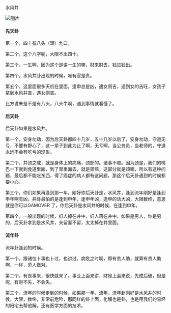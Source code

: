 水风井

![图片](../img/水风井.png)

#### 先天卦

第一个，四十有八头（頭）九口。

第二个，这个八字呢，大限不出四十。

第三个，一生啊，因为这个是讲一生的嘛，财来财去，钱进钱出。

第四个，水风井卦出现的时候，唯有官是贵。

第五个，这里面很多天机在里面，逢申总是凶，遇女则吉，遇到女的吉旺，女孩子拿到水风井吉，遇女则吉。

比方说朱是不是有八头，八头牛啊，遇到事情就看懂了。

#### 后天卦

后天卦如果是水风井。

第一个，安身勿动，因为后天卦都四十几岁，五十几岁以后了，安身勿动，守道无亏，不要有野心了，这一辈子到此为止了啊，无亏啊，当公务员，当老师的，守道永远不会有吃亏的现象。

第二个，井颈之戒，就是身体上的病痛，颈部的。诸事不顺。因为颈是，我们的嘴巴一下就到食道里面，到了胃里面去，就是颈嘛，这部分就是颈嘛，所以有这种问题，最后都不能吃东西，得了癌症的病人都有这问题，那这个后天卦遇到的时候都要小心。

第三个，你们如果再逢到那一年，刚好你后天卦是，水风井，逢到流年刚好是逢到申年啊有凶，井卦最怕的是逢到申年，逢申年凶，逢申的话大凶，大限数终，意思就是你可以GAMOVER 了，你后天卦是水风井的时候，在逢到申年。

第四个，一般出现的时候，妇人掉在井中，妇人落在井中。如果是男人，你是男的，后天卦拿到是水风井，夫留妻不留，太太掉在井里面。

#### 流年卦

流年卦逢到的时候。

第一个，跟诸位卜事也卜过，也讲过。病危之时啊，即有贵人助，就算有贵人助啊，一样，旁人做对。

第二个，有丧事来，很快就来了。事业上面来讲，财禄上面来说，先成后破，但是呢，有财不失，不会失。

第三个，流年的时候走到的时候，如果那一年，流年，流年卦刚好是水风井的时候，大限，数终，非常前危险，那同样的卦上面，化解也是卦，也是用我们的易经的阳宅去帮他解，还有医学方面的技术。